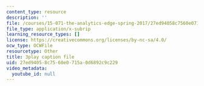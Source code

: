 ```yaml
---
content_type: resource
description: ''
file: /courses/15-071-the-analytics-edge-spring-2017/27ed94058c7560e0715a0d6892c9c229_vhkBbC9qp1M.srt
file_type: application/x-subrip
learning_resource_types: []
license: https://creativecommons.org/licenses/by-nc-sa/4.0/
ocw_type: OCWFile
resourcetype: Other
title: 3play caption file
uid: 27ed9405-8c75-60e0-715a-0d6892c9c229
video_metadata:
  youtube_id: null
---
```

